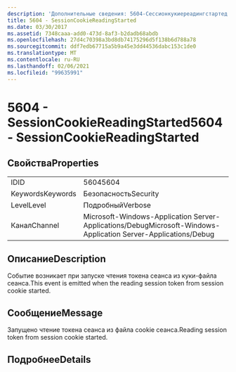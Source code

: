 ```yaml
---
description: 'Дополнительные сведения: 5604-Сессионкукиереадингстартед'
title: 5604 - SessionCookieReadingStarted
ms.date: 03/30/2017
ms.assetid: 7348caaa-add0-473d-8af3-b2dadb68abdb
ms.openlocfilehash: 27d4c70398a3bd8db74175296d5f138b6d788a78
ms.sourcegitcommit: ddf7edb67715a5b9a45e3dd44536dabc153c1de0
ms.translationtype: MT
ms.contentlocale: ru-RU
ms.lasthandoff: 02/06/2021
ms.locfileid: "99635991"
---
```

# <a name="5604---sessioncookiereadingstarted"></a><span data-ttu-id="f81a5-103">5604 - SessionCookieReadingStarted</span><span class="sxs-lookup"><span data-stu-id="f81a5-103">5604 - SessionCookieReadingStarted</span></span>

## <a name="properties"></a><span data-ttu-id="f81a5-104">Свойства</span><span class="sxs-lookup"><span data-stu-id="f81a5-104">Properties</span></span>  
  
|||  
|-|-|  
|<span data-ttu-id="f81a5-105">ID</span><span class="sxs-lookup"><span data-stu-id="f81a5-105">ID</span></span>|<span data-ttu-id="f81a5-106">5604</span><span class="sxs-lookup"><span data-stu-id="f81a5-106">5604</span></span>|  
|<span data-ttu-id="f81a5-107">Keywords</span><span class="sxs-lookup"><span data-stu-id="f81a5-107">Keywords</span></span>|<span data-ttu-id="f81a5-108">Безопасность</span><span class="sxs-lookup"><span data-stu-id="f81a5-108">Security</span></span>|  
|<span data-ttu-id="f81a5-109">Level</span><span class="sxs-lookup"><span data-stu-id="f81a5-109">Level</span></span>|<span data-ttu-id="f81a5-110">Подробный</span><span class="sxs-lookup"><span data-stu-id="f81a5-110">Verbose</span></span>|  
|<span data-ttu-id="f81a5-111">Канал</span><span class="sxs-lookup"><span data-stu-id="f81a5-111">Channel</span></span>|<span data-ttu-id="f81a5-112">Microsoft-Windows-Application Server-Applications/Debug</span><span class="sxs-lookup"><span data-stu-id="f81a5-112">Microsoft-Windows-Application Server-Applications/Debug</span></span>|  
  
## <a name="description"></a><span data-ttu-id="f81a5-113">Описание</span><span class="sxs-lookup"><span data-stu-id="f81a5-113">Description</span></span>  

 <span data-ttu-id="f81a5-114">Событие возникает при запуске чтения токена сеанса из куки-файла сеанса.</span><span class="sxs-lookup"><span data-stu-id="f81a5-114">This event is emitted when the reading session token from session cookie started.</span></span>  
  
## <a name="message"></a><span data-ttu-id="f81a5-115">Сообщение</span><span class="sxs-lookup"><span data-stu-id="f81a5-115">Message</span></span>  

 <span data-ttu-id="f81a5-116">Запущено чтение токена сеанса из файла cookie сеанса.</span><span class="sxs-lookup"><span data-stu-id="f81a5-116">Reading session token from session cookie started.</span></span>  
  
## <a name="details"></a><span data-ttu-id="f81a5-117">Подробнее</span><span class="sxs-lookup"><span data-stu-id="f81a5-117">Details</span></span>
